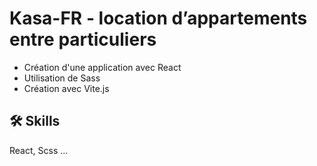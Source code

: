 # Kasa-FR - location d’appartements entre particuliers

- Création d'une application avec React
- Utilisation de Sass
- Création avec Vite.js


## 🛠 Skills
React, Scss ...
